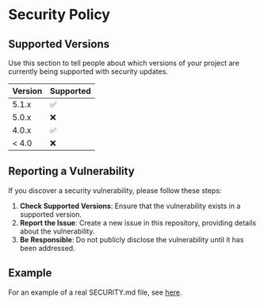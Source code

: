 # Security Policy

## Supported Versions

Use this section to tell people about which versions of your project are
currently being supported with security updates.

| Version | Supported          |
| ------- | ------------------ |
| 5.1.x   | :white_check_mark: |
| 5.0.x   | :x:                |
| 4.0.x   | :white_check_mark: |
| < 4.0   | :x:                |

## Reporting a Vulnerability

If you discover a security vulnerability, please follow these steps:

1. **Check Supported Versions**: Ensure that the vulnerability exists in a supported version.
2. **Report the Issue**: Create a new issue in this repository, providing details about the vulnerability.
3. **Be Responsible**: Do not publicly disclose the vulnerability until it has been addressed.

## Example

For an example of a real SECURITY.md file, see [here](https://github.com/electron/electron/blob/main/SECURITY.md).